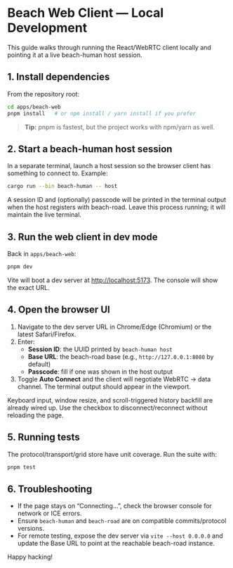 # Beach Web Client — Local Development

This guide walks through running the React/WebRTC client locally and pointing it at a live beach-human host session.

## 1. Install dependencies

From the repository root:

```bash
cd apps/beach-web
pnpm install   # or npm install / yarn install if you prefer
```

> **Tip:** pnpm is fastest, but the project works with npm/yarn as well.

## 2. Start a beach-human host session

In a separate terminal, launch a host session so the browser client has something to connect to. Example:

```bash
cargo run --bin beach-human -- host
```

A session ID and (optionally) passcode will be printed in the terminal output when the host registers with beach-road. Leave this process running; it will maintain the live terminal.

## 3. Run the web client in dev mode

Back in `apps/beach-web`:

```bash
pnpm dev
```

Vite will boot a dev server at <http://localhost:5173>. The console will show the exact URL.

## 4. Open the browser UI

1. Navigate to the dev server URL in Chrome/Edge (Chromium) or the latest Safari/Firefox.
2. Enter:
   - **Session ID**: the UUID printed by `beach-human host`
   - **Base URL**: the beach-road base (e.g., `http://127.0.0.1:8080` by default)
   - **Passcode**: fill if one was shown in the host output
3. Toggle **Auto Connect** and the client will negotiate WebRTC -> data channel. The terminal output should appear in the viewport.

Keyboard input, window resize, and scroll-triggered history backfill are already wired up. Use the checkbox to disconnect/reconnect without reloading the page.

## 5. Running tests

The protocol/transport/grid store have unit coverage. Run the suite with:

```bash
pnpm test
```

## 6. Troubleshooting

- If the page stays on “Connecting…”, check the browser console for network or ICE errors.
- Ensure `beach-human` and `beach-road` are on compatible commits/protocol versions.
- For remote testing, expose the dev server via `vite --host 0.0.0.0` and update the Base URL to point at the reachable beach-road instance.

Happy hacking!
